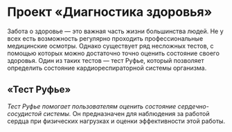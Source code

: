 # Проект «Диагностика здоровья»
Забота о здоровье ― это важная часть жизни большинства людей. Не у всех есть возможность регулярно проходить профессиональные медицинские осмотры. Однако существует ряд несложных тестов, с помощью которых можно достаточно точно оценить состояние своего здоровья. Один из таких тестов — тест Руфье, который позволяет определить состояние кардиореспираторной системы организма.

## «Тест Руфье»
*Тест Руфье помогает пользователям оценить состояние сердечно-сосудистой системы.*
Он предназначен для наблюдения за работой сердца при физических нагрузках и оценки эффективности этой работы.
